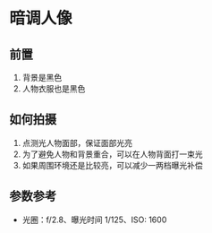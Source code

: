 # 暗调人像

## 前置

1. 背景是黑色
2. 人物衣服也是黑色

## 如何拍摄
1. 点测光人物面部，保证面部光亮
2. 为了避免人物和背景重合，可以在人物背面打一束光
3. 如果周围环境还是比较亮，可以减少一两档曝光补偿


## 参数参考

- 光圈：f/2.8、曝光时间 1/125、ISO: 1600
